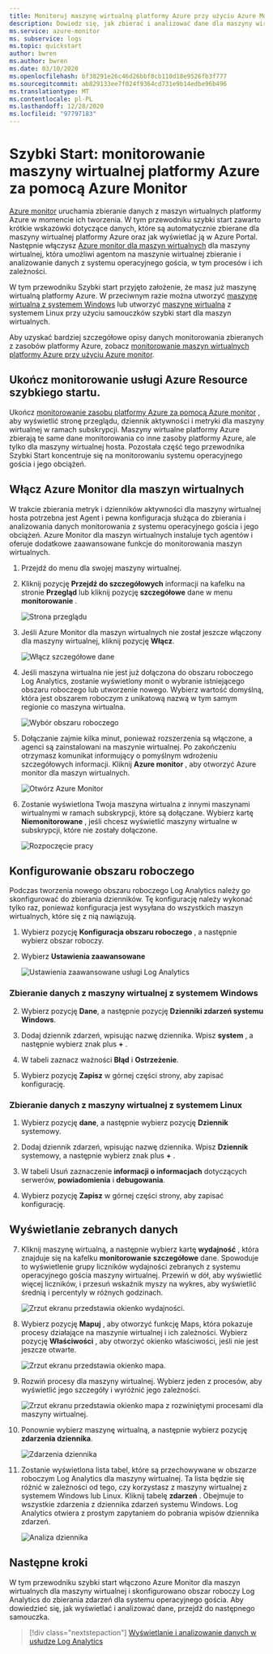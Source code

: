 ```yaml
---
title: Monitoruj maszynę wirtualną platformy Azure przy użyciu Azure Monitor
description: Dowiedz się, jak zbierać i analizować dane dla maszyny wirtualnej platformy Azure w Azure Monitor.
ms.service: azure-monitor
ms. subservice: logs
ms.topic: quickstart
author: bwren
ms.author: bwren
ms.date: 03/10/2020
ms.openlocfilehash: bf38291e26c46d26bbf8cb110d18e9526fb3f777
ms.sourcegitcommit: ab829133ee7f024f9364cd731e9b14edbe96b496
ms.translationtype: MT
ms.contentlocale: pl-PL
ms.lasthandoff: 12/28/2020
ms.locfileid: "97797183"
---
```

# <a name="quickstart-monitor-an-azure-virtual-machine-with-azure-monitor"></a>Szybki Start: monitorowanie maszyny wirtualnej platformy Azure za pomocą Azure Monitor
[Azure monitor](../overview.md) uruchamia zbieranie danych z maszyn wirtualnych platformy Azure w momencie ich tworzenia. W tym przewodniku szybki start zawarto krótkie wskazówki dotyczące danych, które są automatycznie zbierane dla maszyny wirtualnej platformy Azure oraz jak wyświetlać ją w Azure Portal. Następnie włączysz [Azure monitor dla maszyn wirtualnych](../insights/vminsights-overview.md) dla maszyny wirtualnej, która umożliwi agentom na maszynie wirtualnej zbieranie i analizowanie danych z systemu operacyjnego gościa, w tym procesów i ich zależności.

W tym przewodniku Szybki start przyjęto założenie, że masz już maszynę wirtualną platformy Azure. W przeciwnym razie można utworzyć [maszynę wirtualną z systemem Windows](../../virtual-machines/windows/quick-create-portal.md) lub utworzyć [maszynę wirtualną](../../virtual-machines/linux/quick-create-cli.md) z systemem Linux przy użyciu samouczków szybki start dla maszyn wirtualnych.

Aby uzyskać bardziej szczegółowe opisy danych monitorowania zbieranych z zasobów platformy Azure, zobacz [monitorowanie maszyn wirtualnych platformy Azure przy użyciu Azure monitor](../insights/monitor-vm-azure.md).


## <a name="complete-the-monitor-an-azure-resource-quickstart"></a>Ukończ monitorowanie usługi Azure Resource szybkiego startu.
Ukończ [monitorowanie zasobu platformy Azure za pomocą Azure monitor](quick-monitor-azure-resource.md) , aby wyświetlić stronę przeglądu, dziennik aktywności i metryki dla maszyny wirtualnej w ramach subskrypcji. Maszyny wirtualne platformy Azure zbierają te same dane monitorowania co inne zasoby platformy Azure, ale tylko dla maszyny wirtualnej hosta. Pozostała część tego przewodnika Szybki Start koncentruje się na monitorowaniu systemu operacyjnego gościa i jego obciążeń.


## <a name="enable-azure-monitor-for-vms"></a>Włącz Azure Monitor dla maszyn wirtualnych
W trakcie zbierania metryk i dzienników aktywności dla maszyny wirtualnej hosta potrzebna jest Agent i pewna konfiguracja służąca do zbierania i analizowania danych monitorowania z systemu operacyjnego gościa i jego obciążeń. Azure Monitor dla maszyn wirtualnych instaluje tych agentów i oferuje dodatkowe zaawansowane funkcje do monitorowania maszyn wirtualnych.

1. Przejdź do menu dla swojej maszyny wirtualnej.
2. Kliknij pozycję **Przejdź do szczegółowych** informacji na kafelku na stronie **Przegląd** lub kliknij pozycję **szczegółowe** dane w menu **monitorowanie** .

    ![Strona przeglądu](media/quick-monitor-azure-vm/overview-insights.png)

3. Jeśli Azure Monitor dla maszyn wirtualnych nie został jeszcze włączony dla maszyny wirtualnej, kliknij pozycję **Włącz**. 

    ![Włącz szczegółowe dane](media/quick-monitor-azure-vm/enable-insights.png)

4. Jeśli maszyna wirtualna nie jest już dołączona do obszaru roboczego Log Analytics, zostanie wyświetlony monit o wybranie istniejącego obszaru roboczego lub utworzenie nowego. Wybierz wartość domyślną, która jest obszarem roboczym z unikatową nazwą w tym samym regionie co maszyna wirtualna.

    ![Wybór obszaru roboczego](media/quick-monitor-azure-vm/select-workspace.png)

5. Dołączanie zajmie kilka minut, ponieważ rozszerzenia są włączone, a agenci są zainstalowani na maszynie wirtualnej. Po zakończeniu otrzymasz komunikat informujący o pomyślnym wdrożeniu szczegółowych informacji. Kliknij **Azure monitor** , aby otworzyć Azure monitor dla maszyn wirtualnych.

    ![Otwórz Azure Monitor](media/quick-monitor-azure-vm/azure-monitor.png)

6. Zostanie wyświetlona Twoja maszyna wirtualna z innymi maszynami wirtualnymi w ramach subskrypcji, które są dołączane. Wybierz kartę **Niemonitorowane** , jeśli chcesz wyświetlić maszyny wirtualne w subskrypcji, które nie zostały dołączone.

    ![Rozpoczęcie pracy](media/quick-monitor-azure-vm/get-started.png)


## <a name="configure-workspace"></a>Konfigurowanie obszaru roboczego
Podczas tworzenia nowego obszaru roboczego Log Analytics należy go skonfigurować do zbierania dzienników. Tę konfigurację należy wykonać tylko raz, ponieważ konfiguracja jest wysyłana do wszystkich maszyn wirtualnych, które się z nią nawiązują.

1. Wybierz pozycję **Konfiguracja obszaru roboczego** , a następnie wybierz obszar roboczy.

2. Wybierz **Ustawienia zaawansowane**

    ![Ustawienia zaawansowane usługi Log Analytics](media/quick-collect-azurevm/log-analytics-advanced-settings-azure-portal.png)

### <a name="data-collection-from-windows-vm"></a>Zbieranie danych z maszyny wirtualnej z systemem Windows


2. Wybierz pozycję **Dane**, a następnie pozycję **Dzienniki zdarzeń systemu Windows**.

3. Dodaj dziennik zdarzeń, wpisując nazwę dziennika.  Wpisz **system** , a następnie wybierz znak plus **+** .

4. W tabeli zaznacz ważności **Błąd** i **Ostrzeżenie**.

5. Wybierz pozycję **Zapisz** w górnej części strony, aby zapisać konfigurację.

### <a name="data-collection-from-linux-vm"></a>Zbieranie danych z maszyny wirtualnej z systemem Linux

1. Wybierz pozycję **dane**, a następnie wybierz pozycję **Dziennik** systemowy.

2. Dodaj dziennik zdarzeń, wpisując nazwę dziennika.  Wpisz **Dziennik** systemowy, a następnie wybierz znak plus **+** .  

3. W tabeli Usuń zaznaczenie **informacji o informacjach** dotyczących serwerów, **powiadomienia** i **debugowania**. 

4. Wybierz pozycję **Zapisz** w górnej części strony, aby zapisać konfigurację.

## <a name="view-data-collected"></a>Wyświetlanie zebranych danych

7. Kliknij maszynę wirtualną, a następnie wybierz kartę **wydajność** , która znajduje się na kafelku **monitorowanie** **szczegółowe** dane. Spowoduje to wyświetlenie grupy liczników wydajności zebranych z systemu operacyjnego gościa maszyny wirtualnej. Przewiń w dół, aby wyświetlić więcej liczników, i przesuń wskaźnik myszy na wykres, aby wyświetlić średnią i percentyly w różnych godzinach.

    ![Zrzut ekranu przedstawia okienko wydajności.](media/quick-monitor-azure-vm/performance.png)

9. Wybierz pozycję **Mapuj** , aby otworzyć funkcję Maps, która pokazuje procesy działające na maszynie wirtualnej i ich zależności. Wybierz pozycję **Właściwości** , aby otworzyć okienko właściwości, jeśli nie jest jeszcze otwarte.

    ![Zrzut ekranu przedstawia okienko mapa.](media/quick-monitor-azure-vm/map.png)

11. Rozwiń procesy dla maszyny wirtualnej. Wybierz jeden z procesów, aby wyświetlić jego szczegóły i wyróżnić jego zależności.

    ![Zrzut ekranu przedstawia okienko mapa z rozwiniętymi procesami dla maszyny wirtualnej.](media/quick-monitor-azure-vm/processes.png)

12. Ponownie wybierz maszynę wirtualną, a następnie wybierz pozycję **zdarzenia dziennika**. 

    ![Zdarzenia dziennika](media/quick-monitor-azure-vm/log-events.png)

13. Zostanie wyświetlona lista tabel, które są przechowywane w obszarze roboczym Log Analytics dla maszyny wirtualnej. Ta lista będzie się różnić w zależności od tego, czy korzystasz z maszyny wirtualnej z systemem Windows lub Linux. Kliknij tabelę **zdarzeń** . Obejmuje to wszystkie zdarzenia z dziennika zdarzeń systemu Windows. Log Analytics otwiera z prostym zapytaniem do pobrania wpisów dziennika zdarzeń.

    ![Analiza dziennika](media/quick-monitor-azure-vm/log-analytics.png)

## <a name="next-steps"></a>Następne kroki
W tym przewodniku szybki start włączono Azure Monitor dla maszyn wirtualnych dla maszyny wirtualnej i skonfigurowano obszar roboczy Log Analytics do zbierania zdarzeń dla systemu operacyjnego gościa. Aby dowiedzieć się, jak wyświetlać i analizować dane, przejdź do następnego samouczka.

> [!div class="nextstepaction"]
> [Wyświetlanie i analizowanie danych w usłudze Log Analytics](../log-query/log-analytics-tutorial.md)